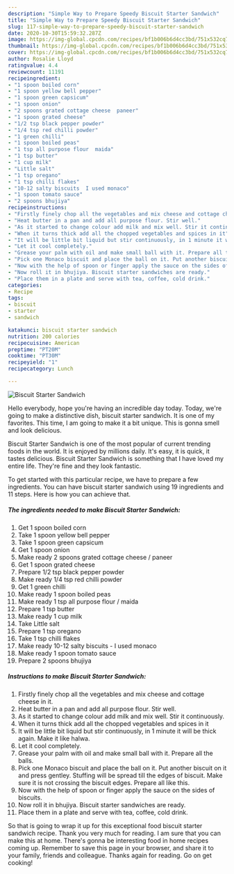 ```yaml
---
description: "Simple Way to Prepare Speedy Biscuit Starter Sandwich"
title: "Simple Way to Prepare Speedy Biscuit Starter Sandwich"
slug: 117-simple-way-to-prepare-speedy-biscuit-starter-sandwich
date: 2020-10-30T15:59:32.287Z
image: https://img-global.cpcdn.com/recipes/bf1b006b6d4cc3bd/751x532cq70/biscuit-starter-sandwich-recipe-main-photo.jpg
thumbnail: https://img-global.cpcdn.com/recipes/bf1b006b6d4cc3bd/751x532cq70/biscuit-starter-sandwich-recipe-main-photo.jpg
cover: https://img-global.cpcdn.com/recipes/bf1b006b6d4cc3bd/751x532cq70/biscuit-starter-sandwich-recipe-main-photo.jpg
author: Rosalie Lloyd
ratingvalue: 4.4
reviewcount: 11191
recipeingredient:
- "1 spoon boiled corn"
- "1 spoon yellow bell pepper"
- "1 spoon green capsicum"
- "1 spoon onion"
- "2 spoons grated cottage cheese  paneer"
- "1 spoon grated cheese"
- "1/2 tsp black pepper powder"
- "1/4 tsp red chilli powder"
- "1 green chilli"
- "1 spoon boiled peas"
- "1 tsp all purpose flour  maida"
- "1 tsp butter"
- "1 cup milk"
- "Little salt"
- "1 tsp oregano"
- "1 tsp chilli flakes"
- "10-12 salty biscuits  I used monaco"
- "1 spoon tomato sauce"
- "2 spoons bhujiya"
recipeinstructions:
- "Firstly finely chop all the vegetables and mix cheese and cottage cheese in it."
- "Heat butter in a pan and add all purpose flour. Stir well."
- "As it started to change colour add milk and mix well. Stir it continuously."
- "When it turns thick add all the chopped vegetables and spices in it"
- "It will be little bit liquid but stir continuously, in 1 minute it will be thick again. Make it like halwa."
- "Let it cool completely."
- "Grease your palm with oil and make small ball with it. Prepare all the balls."
- "Pick one Monaco biscuit and place the ball on it. Put another biscuit on it and press gentley. Stuffing will be spread till the edges of biscuit. Make sure it is not crossing the biscuit edges. Prepare all like this."
- "Now with the help of spoon or finger apply the sauce on the sides of biscuits."
- "Now roll it in bhujiya. Biscuit starter sandwiches are ready."
- "Place them in a plate and serve with tea, coffee, cold drink."
categories:
- Recipe
tags:
- biscuit
- starter
- sandwich

katakunci: biscuit starter sandwich 
nutrition: 200 calories
recipecuisine: American
preptime: "PT20M"
cooktime: "PT30M"
recipeyield: "1"
recipecategory: Lunch

---
```



![Biscuit Starter Sandwich](https://img-global.cpcdn.com/recipes/bf1b006b6d4cc3bd/751x532cq70/biscuit-starter-sandwich-recipe-main-photo.jpg)

Hello everybody, hope you're having an incredible day today. Today, we're going to make a distinctive dish, biscuit starter sandwich. It is one of my favorites. This time, I am going to make it a bit unique. This is gonna smell and look delicious.

Biscuit Starter Sandwich is one of the most popular of current trending foods in the world. It is enjoyed by millions daily. It's easy, it is quick, it tastes delicious. Biscuit Starter Sandwich is something that I have loved my entire life. They're fine and they look fantastic.




To get started with this particular recipe, we have to prepare a few ingredients. You can have biscuit starter sandwich using 19 ingredients and 11 steps. Here is how you can achieve that.

<!--inarticleads1-->

##### The ingredients needed to make Biscuit Starter Sandwich:

1. Get 1 spoon boiled corn
1. Take 1 spoon yellow bell pepper
1. Take 1 spoon green capsicum
1. Get 1 spoon onion
1. Make ready 2 spoons grated cottage cheese / paneer
1. Get 1 spoon grated cheese
1. Prepare 1/2 tsp black pepper powder
1. Make ready 1/4 tsp red chilli powder
1. Get 1 green chilli
1. Make ready 1 spoon boiled peas
1. Make ready 1 tsp all purpose flour / maida
1. Prepare 1 tsp butter
1. Make ready 1 cup milk
1. Take Little salt
1. Prepare 1 tsp oregano
1. Take 1 tsp chilli flakes
1. Make ready 10-12 salty biscuits - I used monaco
1. Make ready 1 spoon tomato sauce
1. Prepare 2 spoons bhujiya




<!--inarticleads2-->

##### Instructions to make Biscuit Starter Sandwich:

1. Firstly finely chop all the vegetables and mix cheese and cottage cheese in it.
1. Heat butter in a pan and add all purpose flour. Stir well.
1. As it started to change colour add milk and mix well. Stir it continuously.
1. When it turns thick add all the chopped vegetables and spices in it
1. It will be little bit liquid but stir continuously, in 1 minute it will be thick again. Make it like halwa.
1. Let it cool completely.
1. Grease your palm with oil and make small ball with it. Prepare all the balls.
1. Pick one Monaco biscuit and place the ball on it. Put another biscuit on it and press gentley. Stuffing will be spread till the edges of biscuit. Make sure it is not crossing the biscuit edges. Prepare all like this.
1. Now with the help of spoon or finger apply the sauce on the sides of biscuits.
1. Now roll it in bhujiya. Biscuit starter sandwiches are ready.
1. Place them in a plate and serve with tea, coffee, cold drink.




So that is going to wrap it up for this exceptional food biscuit starter sandwich recipe. Thank you very much for reading. I am sure that you can make this at home. There's gonna be interesting food in home recipes coming up. Remember to save this page in your browser, and share it to your family, friends and colleague. Thanks again for reading. Go on get cooking!
